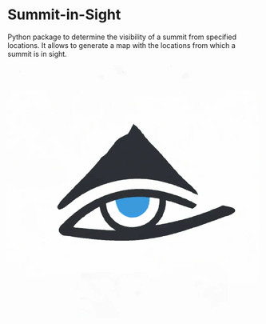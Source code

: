 # Summit-in-Sight 
Python package to determine the visibility of a summit from specified locations. It allows to generate a map with the locations from which a summit is in sight.

![logo](logo.png "a title")
